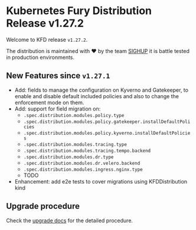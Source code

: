 # Kubernetes Fury Distribution Release v1.27.2

Welcome to KFD release `v1.27.2`.

The distribution is maintained with ❤️ by the team [SIGHUP](https://sighup.io/) it is battle tested in production environments.

## New Features since `v1.27.1`

- Add: fields to manage the configuration on Kyverno and Gatekeeper, to enable and disable default included policies and also to change the enforcement mode on them.
- Add: support for field migration on:
  - `.spec.distribution.modules.policy.type`
  - `.spec.distribution.modules.policy.gatekeeper.installDefaultPolicies`
  - `.spec.distribution.modules.policy.kyverno.installDefaultPolicies`
  - `.spec.distribution.modules.tracing.type`
  - `.spec.distribution.modules.tracing.tempo.backend`
  - `.spec.distribution.modules.dr.type`
  - `.spec.distribution.modules.dr.velero.backend`
  - `.spec.distribution.modules.ingress.nginx.type`
  - TODO
- Enhancement: add e2e tests to cover migrations using KFDDistribution kind

## Upgrade procedure

Check the [upgrade docs](https://github.com/sighupio/furyctl/tree/main/docs/upgrades/kfd) for the detailed procedure.
